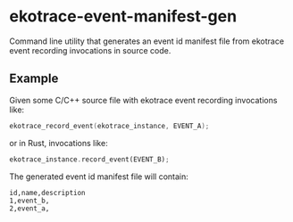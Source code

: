 # ekotrace-event-manifest-gen

Command line utility that generates an event id manifest file from
ekotrace event recording invocations in source code.

## Example

Given some C/C++ source file with ekotrace event recording invocations like:

```c
ekotrace_record_event(ekotrace_instance, EVENT_A);
```

or in Rust, invocations like:

```rust
ekotrace_instance.record_event(EVENT_B);
```

The generated event id manifest file will contain:

```csv
id,name,description
1,event_b,
2,event_a,
```
